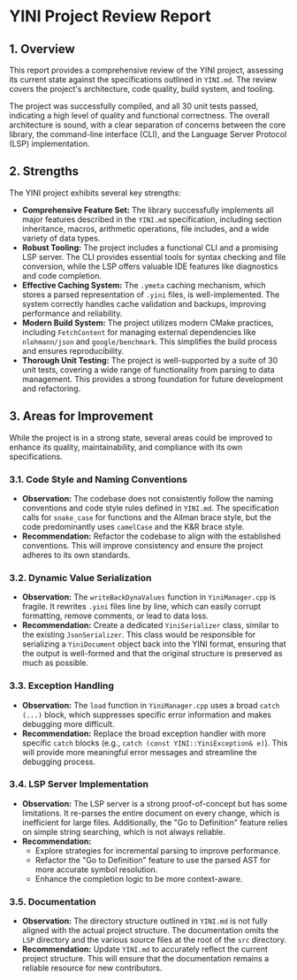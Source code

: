 # YINI Project Review Report

## 1. Overview

This report provides a comprehensive review of the YINI project, assessing its current state against the specifications outlined in `YINI.md`. The review covers the project's architecture, code quality, build system, and tooling.

The project was successfully compiled, and all 30 unit tests passed, indicating a high level of quality and functional correctness. The overall architecture is sound, with a clear separation of concerns between the core library, the command-line interface (CLI), and the Language Server Protocol (LSP) implementation.

## 2. Strengths

The YINI project exhibits several key strengths:

*   **Comprehensive Feature Set:** The library successfully implements all major features described in the `YINI.md` specification, including section inheritance, macros, arithmetic operations, file includes, and a wide variety of data types.
*   **Robust Tooling:** The project includes a functional CLI and a promising LSP server. The CLI provides essential tools for syntax checking and file conversion, while the LSP offers valuable IDE features like diagnostics and code completion.
*   **Effective Caching System:** The `.ymeta` caching mechanism, which stores a parsed representation of `.yini` files, is well-implemented. The system correctly handles cache validation and backups, improving performance and reliability.
*   **Modern Build System:** The project utilizes modern CMake practices, including `FetchContent` for managing external dependencies like `nlohmann/json` and `google/benchmark`. This simplifies the build process and ensures reproducibility.
*   **Thorough Unit Testing:** The project is well-supported by a suite of 30 unit tests, covering a wide range of functionality from parsing to data management. This provides a strong foundation for future development and refactoring.

## 3. Areas for Improvement

While the project is in a strong state, several areas could be improved to enhance its quality, maintainability, and compliance with its own specifications.

### 3.1. Code Style and Naming Conventions

*   **Observation:** The codebase does not consistently follow the naming conventions and code style rules defined in `YINI.md`. The specification calls for `snake_case` for functions and the Allman brace style, but the code predominantly uses `camelCase` and the K&R brace style.
*   **Recommendation:** Refactor the codebase to align with the established conventions. This will improve consistency and ensure the project adheres to its own standards.

### 3.2. Dynamic Value Serialization

*   **Observation:** The `writeBackDynaValues` function in `YiniManager.cpp` is fragile. It rewrites `.yini` files line by line, which can easily corrupt formatting, remove comments, or lead to data loss.
*   **Recommendation:** Create a dedicated `YiniSerializer` class, similar to the existing `JsonSerializer`. This class would be responsible for serializing a `YiniDocument` object back into the YINI format, ensuring that the output is well-formed and that the original structure is preserved as much as possible.

### 3.3. Exception Handling

*   **Observation:** The `load` function in `YiniManager.cpp` uses a broad `catch (...)` block, which suppresses specific error information and makes debugging more difficult.
*   **Recommendation:** Replace the broad exception handler with more specific `catch` blocks (e.g., `catch (const YINI::YiniException& e)`). This will provide more meaningful error messages and streamline the debugging process.

### 3.4. LSP Server Implementation

*   **Observation:** The LSP server is a strong proof-of-concept but has some limitations. It re-parses the entire document on every change, which is inefficient for large files. Additionally, the "Go to Definition" feature relies on simple string searching, which is not always reliable.
*   **Recommendation:**
    *   Explore strategies for incremental parsing to improve performance.
    *   Refactor the "Go to Definition" feature to use the parsed AST for more accurate symbol resolution.
    *   Enhance the completion logic to be more context-aware.

### 3.5. Documentation

*   **Observation:** The directory structure outlined in `YINI.md` is not fully aligned with the actual project structure. The documentation omits the `LSP` directory and the various source files at the root of the `src` directory.
*   **Recommendation:** Update `YINI.md` to accurately reflect the current project structure. This will ensure that the documentation remains a reliable resource for new contributors.